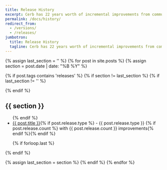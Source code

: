 ```yaml
---
title: Release History
excerpt: Cerb has 22 years worth of incremental improvements from community feedback.
permalink: /docs/history/
redirect_from:
  - /versions/
  - /releases/
jumbotron:
  title: Release History
  tagline: Cerb has 22 years worth of incremental improvements from community feedback
---
```


{% assign last_section = '' %}
{% for post in site.posts %}
{% assign section = post.date | date: "%B %Y" %}

{% if post.tags contains 'releases' %}
{% if section != last_section %}
{% if last_section != '' %}
</ul>
{% endif %}

<h2>{{ section }}</h2>

<ul class="blog-post-group">
{% endif %}

<li {% if post.release.type contains 'maintenance' %}{% else %}style="font-size:120%;font-weight:bold;"{% endif %}>
    <a href="{{ post.url }}" style="font-weight:inherit;">{{ post.title }}</a>{% if post.release.type %} - {{ post.release.type }} {% if post.release.count %} with {{ post.release.count }} improvements{% endif %}{% endif %}
</li>

{% if forloop.last %}
</ul>
{% endif %}

{% assign last_section = section %}
  {% endif %}
{% endfor %}